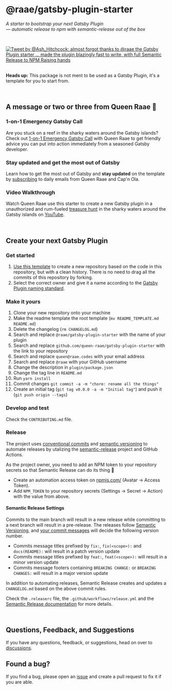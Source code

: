 # @raae/gatsby-plugin-starter

_A starter to bootstrap your next Gatsby Plugin_  
_— automatic release to npm with semantic-release out of the box_

&nbsp;

[![Tweet by @Ash_Hitchcock: almost forgot thanks to @raae the Gatsby Plugin starter ... made the plugin blazingly fast to write, with full Semantic Release to NPM Raising hands](https://queen.raae.codes/testimonials/gatsby-plugin-starter-ash.png "Tweet by @Ash_Hitchcock")](https://twitter.com/Ash_Hitchcock/status/1471048277747548163?s=20&t=YKN2khQAbqaLSSccqculsw)

&nbsp;  
**Heads up:** This package is not ment to be used as a Gatsby Plugin, it's a template for you to start from.

&nbsp;

## A message or two or three from Queen Raae 👑

### 1-on-1 Emergency Gatsby Call

Are you stuck on a reef in the sharky waters around the Gatsby islands? Check out [1-on-1 Emergency Gatsby Call](https://queen.raae.codes/gatsby-emergency/) with Queen Raae to get friendly advice you can put into action immediately from a seasoned Gatsby developer.

### Stay updated and get the most out of Gatsby

Learn how to get the most out of Gatsby and **stay updated** on the template by [subscribing](https://queen.raae.codes/emails/?utm_source=readme&utm_campaign=plugin-starter) to daily emails from Queen Raae and Cap'n Ola.

### Video Walkthrough

Watch Queen Raae use this starter to create a new Gatsby plugin in a unauthorized and rum-fueled [treasure hunt](https://youtu.be/eaZm9MC0GeE) in the sharky waters around the Gatsby islands on [YouTube](https://youtu.be/eaZm9MC0GeE).

&nbsp;

## Create your next Gatsby Plugin

### Get started

1. [Use this template](https://github.com/queen-raae/gatsby-plugin-starter/generate) to create a new repository based on the code in this repository, but with a clean history. There is no need to drag all the commits of this repository by forking.
2. Select the correct owner and give it a name according to the [Gatsby Plugin naming standard](https://www.gatsbyjs.com/docs/how-to/plugins-and-themes/naming-a-plugin).

### Make it yours

1. Clone your new repository onto your machine
2. Make the readme template the root template (`mv README_TEMPLATE.md README.md`)
3. Delete the changelog (`rm CHANGELOG.md`)
4. Search and replace `@raae/gatsby-plugin-starter` with the name of your plugin
5. Search and replace `github.com/queen-raae/gatsby-plugin-starter` with the link to your repository
6. Search and replace `queen@raae.codes` with your email address
7. Search and replace `@raae` with your GitHub username
8. Change the description in `plugin/package.json`
9. Change the tag line in `README.md`
10. Run `yarn install`
11. Commit changes `git commit -a -m "chore: rename all the things"`
12. Create an initial tag (`git tag v0.0.0 -a -m "Initial tag"`) and push it (`git push origin --tags`)

### Develop and test

Check the `CONTRIBUTING.md` file.

### Release

The project uses [conventional commits](https://www.conventionalcommits.org/en/v1.0.0/) and [semantic versioning](https://semver.org/) to automate releases by utalizing the [semantic-release](https://semantic-release.gitbook.io/) project and GitHub Actions.

As the project owner, you need to add an NPM token to your repository secrets so that Semantic Release can do its thing 💪

- Create an automation access token on [npmjs.com/](https://www.npmjs.com/) (Avatar -> Access Token).
- Add `NPM_TOKEN` to your repository secrets (Settings -> Secret -> Action) with the value from above.

#### Semantic Release Settings

Commits to the main branch will result in a new release while committing to a next branch will result in a pre-release. The releases follow [Semantic Versioning](https://semver.org/), and [your commit messages](https://github.com/semantic-release/commit-analyzer) will decide the following version number.

- Commits message titles prefixed by `fix:`, `fix(<scope>):` and `docs(README):` will result in a patch version update
- Commits message titles prefixed by `feat:`, `feat(<scope>):` will result in a minor version update
- Commits message footers containing `BREAKING CHANGE:` or `BREAKING CHANGES:` will result in a major version update

In addition to automating releases, Semantic Release creates and updates a `CHANGELOG.md` based on the above commit rules.

Check the `.releaserc` file, the `.github/workflows/release.yml` and the [Semantic Release documentation](https://semantic-release.gitbook.io/) for more details.

&nbsp;

## Questions, Feedback, and Suggestions

If you have any questions, feedback, or suggestions, head on over to [discussions](https://github.com/queen-raae/gatsby-plugin-starter/discussions).

## Found a bug?

If you find a bug, please open an [issue](https://github.com/queen-raae/gatsby-plugin-starter/issues) and create a pull request to fix it if you are able.
